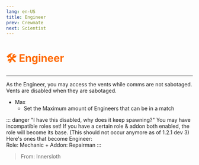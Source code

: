 ```yaml
---
lang: en-US
title: Engineer
prev: Crewmate
next: Scientist
---
```


# <font color="#FF6A00">🛠️ <b>Engineer</b></font> <Badge text="Vanilla" type="tip" vertical="middle"/>
---

As the Engineer, you may access the vents while comms are not sabotaged.<br>
Vents are disabled when they are sabotaged.
* Max
  * Set the Maximum amount of Engineers that can be in a match

::: danger "I have this disabled, why does it keep spawning?"
You may have incompatible roles set! If you have a certain role & addon both enabled, the role will become its base. (This should not occur anymore as of 1.2.1 dev 3) Here's ones that become Engineer:<br>
Role: Mechanic + Addon: Repairman
:::

> From: Innersloth